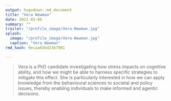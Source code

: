 ```yaml
---
output: hugodown::md_document
title: "Vera Newman"
date: 2021-03-06
summary: ""
trailer: "/profile_image/Vera-Newman.jpg"
splash:
  image: "/profile_image/Vera-Newman.jpg"
  caption: "Vera Newman"
rmd_hash: 9ecaa03bd23b7981

---
```


> Vera is a PhD candidate investigating how stress impacts on cognitive ability, and how we might be able to harness specific strategies to mitigate this effect. She is particularly interested in how we can apply knowledge from the behavioural sciences to societal and policy issues, thereby enabling individuals to make informed and agentic decisions.

